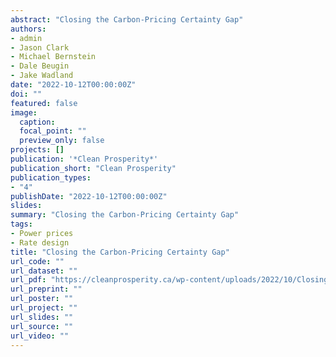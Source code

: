 ```yaml
---
abstract: "Closing the Carbon-Pricing Certainty Gap"
authors:
- admin
- Jason Clark
- Michael Bernstein
- Dale Beugin
- Jake Wadland
date: "2022-10-12T00:00:00Z"
doi: ""
featured: false
image:
  caption:
  focal_point: ""
  preview_only: false
projects: []
publication: '*Clean Prosperity*'
publication_short: "Clean Prosperity"
publication_types:
- "4"
publishDate: "2022-10-12T00:00:00Z"
slides:
summary: "Closing the Carbon-Pricing Certainty Gap"
tags:
- Power prices
- Rate design
title: "Closing the Carbon-Pricing Certainty Gap"
url_code: ""
url_dataset: ""
url_pdf: "https://cleanprosperity.ca/wp-content/uploads/2022/10/Closing_the_Carbon-Pricing_Certainty_Gap.pdf"
url_preprint: ""
url_poster: ""
url_project: ""
url_slides: ""
url_source: ""
url_video: ""
---
```


